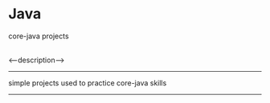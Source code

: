 # Java
core-java projects

<br /> 
<--description-->
<hr />
simple projects used to practice core-java skills
<hr />

